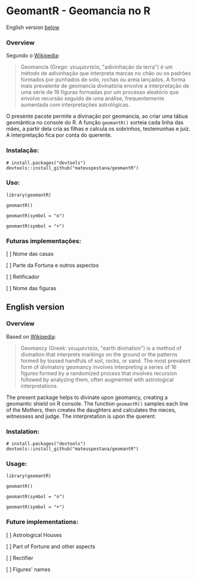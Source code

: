 # GeomantR - Geomancia no R

English version [below](#english-version) 

### Overview 

Segundo o [Wikipedia](https://pt.wikipedia.org/wiki/Geomancia):

> Geomancia (Grego: γεωμαντεία, "adivinhação da terra") é um método de adivinhação que interpreta marcas no chão ou os padrões formados por punhados de solo, rochas ou areia lançados. A forma mais prevalente de geomancia divinatória envolve a interpretação de uma série de 16 figuras formadas por um processo aleatório que envolve recursão seguido de uma análise, frequentemente aumentada com interpretações astrológicas.

O presente pacote permite a divinação por geomancia, ao criar uma tábua geomântica no console do R. A função `geomantR()` sorteia cada linha das mães, a partir dela cria as filhas e calcula os sobrinhos, testemunhas e juiz. A interpretação fica por conta do querente. 

### Instalação:
```
# install.packages("devtools")
devtools::install_github("mateuspestana/geomantR")
```
### Uso:
```
library(geomantR)

geomantR()

geomantR(symbol = "o")

geomantR(symbol = "+")
```

### Futuras implementações: 

[ ] Nome das casas

[ ] Parte da Fortuna e outros aspectos

[ ] Retificador

[ ] Nome das figuras

## English version

### Overview

Based on [Wikipedia](https://en.wikipedia.org/wiki/Geomancy):

> Geomancy (Greek: γεωμαντεία, "earth divination") is a method of divination that interprets markings on the ground or the patterns formed by tossed handfuls of soil, rocks, or sand. The most prevalent form of divinatory geomancy involves interpreting a series of 16 figures formed by a randomized process that involves recursion followed by analyzing them, often augmented with astrological interpretations.

The present package helps to divinate upon geomancy, creating a geomantic shield on R console. The function `geomantR()` samples each line of the Mothers, then creates the daughters and calculates the nieces, witnessess and judge. The interpretation is upon the querent. 

### Instalation:
```
# install.packages("devtools")
devtools::install_github("mateuspestana/geomantR")
```

### Usage: 
```
library(geomantR)

geomantR()

geomantR(symbol = "o")

geomantR(symbol = "+")
```


### Future implementations:

[ ] Astrological Houses

[ ] Part of Fortune and other aspects

[ ] Rectifier

[ ] Figures' names

